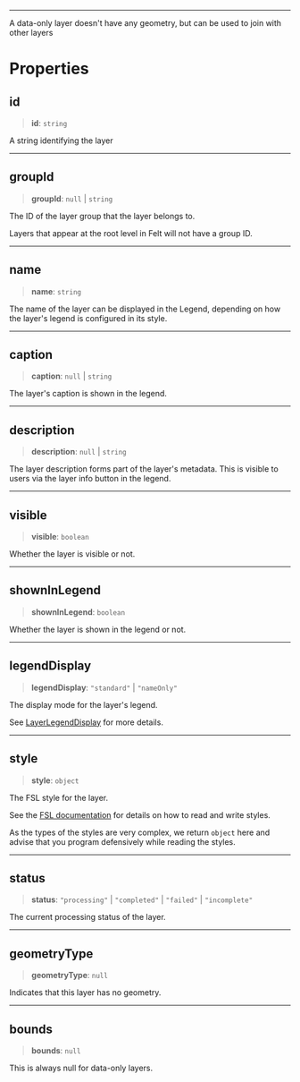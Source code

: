 ***

A data-only layer doesn't have any geometry, but can be used to join with other layers

# Properties

## id

> **id**: `string`

A string identifying the layer

***

## groupId

> **groupId**: `null` | `string`

The ID of the layer group that the layer belongs to.

Layers that appear at the root level in Felt will not have a group ID.

***

## name

> **name**: `string`

The name of the layer can be displayed in the Legend, depending
on how the layer's legend is configured in its style.

***

## caption

> **caption**: `null` | `string`

The layer's caption is shown in the legend.

***

## description

> **description**: `null` | `string`

The layer description forms part of the layer's metadata. This is visible
to users via the layer info button in the legend.

***

## visible

> **visible**: `boolean`

Whether the layer is visible or not.

***

## shownInLegend

> **shownInLegend**: `boolean`

Whether the layer is shown in the legend or not.

***

## legendDisplay

> **legendDisplay**: `"standard"` | `"nameOnly"`

The display mode for the layer's legend.

See [LayerLegendDisplay](LayerLegendDisplay.md) for more details.

***

## style

> **style**: `object`

The FSL style for the layer.

See the [FSL documentation](https://developers.felt.com/felt-style-language) for details
on how to read and write styles.

As the types of the styles are very complex, we return `object` here and advise that you
program defensively while reading the styles.

***

## status

> **status**: `"processing"` | `"completed"` | `"failed"` | `"incomplete"`

The current processing status of the layer.

***

## geometryType

> **geometryType**: `null`

Indicates that this layer has no geometry.

***

## bounds

> **bounds**: `null`

This is always null for data-only layers.
